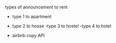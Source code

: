types of announcement to rent
- type 1 to apartment
- type 2 to house
-type 3 to hostel
-type 4 to hotel

- airbnb copy API

